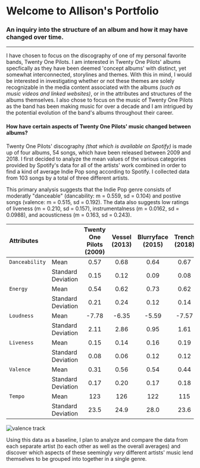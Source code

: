 # Welcome to Allison's Portfolio

### An inquiry into the structure of an album and how it may have changed over time.

------------------------------------------------------------------

I have chosen to focus on the discography of one of my personal favorite bands, Twenty One Pilots. I am interested in Twenty One Pilots' albums specfically as they have been deemed 'concept albums' with distinct, yet somewhat interconnected, storylines and themes. With this in mind, I would be interested in investigating whether or not these themes are solely recognizable in the media content associated with the albums *(such as music videos and linked websites)*, or in the attributes and structures of the albums themselves.
I also chose to focus on the music of Twenty One Pilots as the band has been making music for over a decade and I am intrigued by the potential evolution of the band's albums throughout their career. 

#### **How have certain aspects of Twenty One Pilots' music changed between albums?**

Twenty One Pilots' discography *(that which is available on Spotify)* is made up of four albums, 54 songs, which have been released between 2009 and 2018.
I first decided to analyze the mean values of the various categories provided by Spotify's data for all of the artists' work combined in order to find a kind of average Indie Pop song according to Spotify. I collected data from 103 songs by a total of three different artists.

This primary analysis suggests that the Indie Pop genre consists of moderatly "danceable" (dancability: m = 0.559, sd = 0.104) and postive songs (valence: m = 0.515, sd = 0.192). The data also suggests low ratings of liveness (m = 0.210, sd = 0.157), instrumentalness (m = 0.0162, sd = 0.0988), and acousticness (m = 0.163, sd = 0.243).


| Attributes | | Twenty One Pilots (2009) | Vessel (2013) | Blurryface (2015) | Trench (2018) |
| :--------- |:-- | :----------------------: | :-----------: | :---------------: | :-----------: |
| `Danceability` | Mean | 0.57 | 0.68 | 0.64 | 0.67 |
|  | Standard Deviation | 0.15 | 0.12 | 0.09 | 0.08 |
| `Energy` | Mean | 0.54 | 0.62 | 0.73 | 0.62 |
|  | Standard Deviation | 0.21 | 0.24 | 0.12 | 0.14 |
| `Loudness` | Mean | -7.78 | -6.35 | -5.59 | -7.57 |
|  | Standard Deviation | 2.11 | 2.86 | 0.95 | 1.61 |
| `Liveness` | Mean | 0.15 | 0.14 | 0.16 | 0.19 |
|  | Standard Deviation | 0.08 | 0.06 | 0.12 | 0.12 |
| `Valence` | Mean | 0.31 | 0.56 | 0.54 | 0.44 |
|  | Standard Deviation | 0.17 | 0.20 | 0.17 | 0.18 |
| `Tempo` | Mean | 123 | 126 | 122 | 115 |
|  | Standard Deviation | 23.5 | 24.9 | 28.0 | 23.6 |

![valence   track](https://user-images.githubusercontent.com/60647028/74744604-d4484480-5262-11ea-8ba8-422e12a79706.png)

Using this data as a baseline, I plan to analyze and compare the data from each separate artist (to each other as well as the overall averages) and discover which aspects of these seemingly *very* different artists' music lend themselves to be grouped into together in a single genre.
